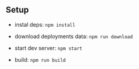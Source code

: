 ## Setup

- instal deps: `npm install`

- download deployments data: `npm run download`

- start dev server: `npm start`

- build: `npm run build`
